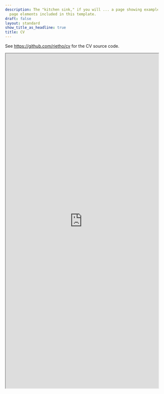 ```yaml
---
description: The "kitchen sink," if you will ... a page showing examples of type and
  page elements included in this template.
draft: false
layout: standard
show_title_as_headline: true
title: CV
---
```


See https://github.com/rietho/cv for the CV source code.

<iframe id="cv_from_github"
    title="CV"
    width="100%"
    height="1100"
    src="https://rawcdn.githack.com/rietho/cv/269f1389f1303cf870140d054a730434999a21a1/cv.html">
</iframe>

